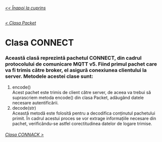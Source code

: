 ###### [<< Înapoi la cuprins](../Cuprins.md)
###### [< Clasa Packet](06.%20Packet.md)
# Clasa CONNECT
### Această clasă reprezintă pachetul CONNECT, din cadrul protocolului de comunicare MQTT v5. Fiind primul pachet care va fi trimis către broker, el asigură conexiunea clientului la server. Metodele acestei clase sunt:
1. encode()  
Acest pachet este trimis de client către server, de aceea va trebui să suprascriem metoda encode() din clasa Packet, adăugând datele necesare autentificării.
2. decode(str)  
Această metodă este folosită pentru a decodifica conținutul pachetului primit. În cadrul acestui proces se vor extrage informațiile necesare din pachet, verificându-se astfel corectitudinea datelor de logare trimise.
###### [Clasa CONNACK >](08.%20CONNACK.md)
